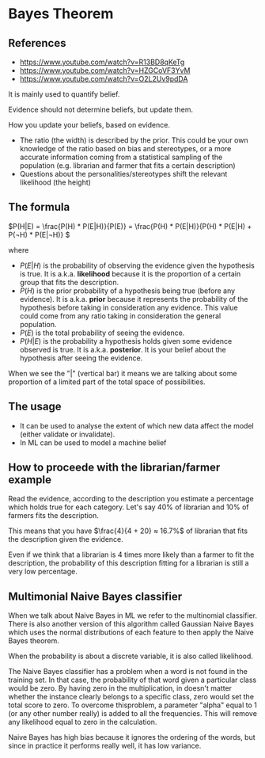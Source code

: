 # Bayes Theorem

## References
- https://www.youtube.com/watch?v=R13BD8qKeTg
- https://www.youtube.com/watch?v=HZGCoVF3YvM
- https://www.youtube.com/watch?v=O2L2Uv9pdDA

It is mainly used to quantify belief.

Evidence should not determine beliefs, but update them.

How you update your beliefs, based on evidence.

- The ratio (the width) is described by the prior. This could be your own knowledge of the ratio based on bias and stereotypes, or a more accurate information coming from a statistical sampling of the population (e.g. librarian and farmer that fits a certain description)
- Questions about the personalities/stereotypes shift the relevant likelihood (the height)

## The formula

$P(H|E) = \frac{P(H) * P(E|H)}{P(E)} = \frac{P(H) * P(E|H)}{P(H) * P(E|H) + P(¬H) * P(E|¬H)} $

where

- $P(E|H)$ is the probability of observing the evidence given the hypothesis is true. It is a.k.a. **likelihood** because it is the proportion of a certain group that fits the description.
- $P(H)$ is the prior probability of a hypothesis being true (before any evidence). It is a.k.a. **prior** because it represents the probability of the hypothesis before taking in consideration any evidence. This value could come from any ratio taking in consideration the general population.
- $P(E)$ is the total probability of seeing the evidence.
- $P(H|E)$ is the probability a hypothesis holds given some evidence observed is true. It is a.k.a. **posterior**. It is your belief about the hypothesis after seeing the evidence.

When we see the "|" (vertical bar) it means we are talking about some proportion of a limited part of the total space of possibilities.

## The usage

- It can be used to analyse the extent of which new data affect the model (either validate or invalidate).
- In ML can be used to model a machine belief

## How to proceede with the librarian/farmer example

Read the evidence, according to the description you estimate a percentage which holds true for each category. Let's say 40% of librarian and 10% of farmers fits the description.

This means that you have $\frac{4}{4 + 20} ≈ 16.7%$ of librarian that fits the description given the evidence.

Even if we think that a librarian is 4 times more likely than a farmer to fit the description, the probability of this description fitting for a librarian is still a very low percentage.

## Multimonial Naive Bayes classifier

When we talk about Naive Bayes in ML we refer to the multinomial classifier. There is also another version of this algorithm called Gaussian Naive Bayes which uses the normal distributions of each feature to then apply the Naive Bayes theorem.

When the probability is about a discrete variable, it is also called likelihood.

The Naive Bayes classifier has a problem when a word is not found in the training set. In that case, the probability of that word given a particular class would be zero. By having zero in the multiplication, in doesn't matter whether the instance clearly belongs to a specific class, zero would set the total score to zero. To overcome thisproblem, a parameter "alpha" equal to 1 (or any other number really) is added to all the frequencies. This will remove any likelihood equal to zero in the calculation.

Naive Bayes has high bias because it ignores the ordering of the words, but since in practice it performs really well, it has low variance.
